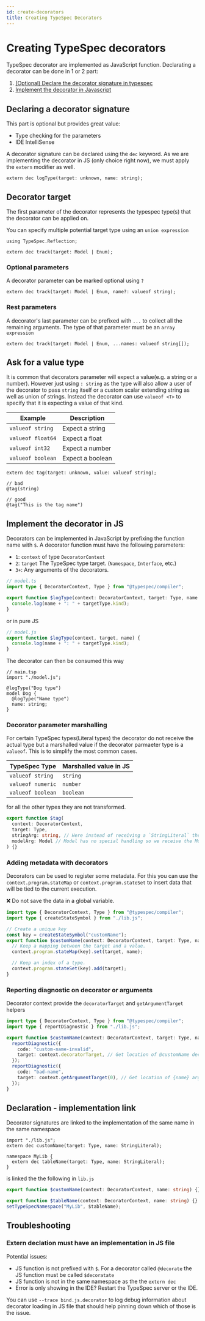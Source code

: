 ```yaml
---
id: create-decorators
title: Creating TypeSpec Decorators
---
```


# Creating TypeSpec decorators

TypeSpec decorator are implemented as JavaScript function. Declarating a decorator can be done in 1 or 2 part:

1. [(Optional) Declare the decorator signature in typespec](#declaring-a-decorator-signature)
2. [Implement the decorator in Javascript](#implement-the-decorator-in-js)

## Declaring a decorator signature

This part is optional but provides great value:

- Type checking for the parameters
- IDE IntelliSense

A decorator signature can be declared using the `dec` keyword. As we are implementing the decorator in JS (only choice right now), we must apply the `extern` modifier as well.

```typespec
extern dec logType(target: unknown, name: string);
```

## Decorator target

The first parameter of the decorator represents the typespec type(s) that the decorator can be applied on.

You can specify multiple potential target type using an `union expression`

```typespec
using TypeSpec.Reflection;

extern dec track(target: Model | Enum);
```

### Optional parameters

A decorator parameter can be marked optional using `?`

```typespec
extern dec track(target: Model | Enum, name?: valueof string);
```

### Rest parameters

A decorator's last parameter can be prefixed with `...` to collect all the remaining arguments. The type of that parameter must be an `array expression`

```typespec
extern dec track(target: Model | Enum, ...names: valueof string[]);
```

## Ask for a value type

It is common that decorators parameter will expect a value(e.g. a string or a number). However just using `: string` as the type will also allow a user of the decorator to pass `string` itself or a custom scalar extending string as well as union of strings.
Instead the decorator can use `valueof <T>` to specify that it is expecting a value of that kind.

| Example           | Description      |
| ----------------- | ---------------- |
| `valueof string`  | Expect a string  |
| `valueof float64` | Expect a float   |
| `valueof int32`   | Expect a number  |
| `valueof boolean` | Expect a boolean |

```tsp
extern dec tag(target: unknown, value: valueof string);

// bad
@tag(string)

// good
@tag("This is the tag name")
```

## Implement the decorator in JS

Decorators can be implemented in JavaScript by prefixing the function name with `$`. A decorator function must have the following parameters:

- `1`: `context` of type `DecoratorContext`
- `2`: `target` The TypeSpec type target. (`Namespace`, `Interface`, etc.)
- `3+`: Any arguments of the decorators.

```ts
// model.ts
import type { DecoratorContext, Type } from "@typespec/compiler";

export function $logType(context: DecoratorContext, target: Type, name: valueof string) {
  console.log(name + ": " + targetType.kind);
}
```

or in pure JS

```ts
// model.js
export function $logType(context, target, name) {
  console.log(name + ": " + targetType.kind);
}
```

The decorator can then be consumed this way

```typespec
// main.tsp
import "./model.js";

@logType("Dog type")
model Dog {
  @logType("Name type")
  name: string;
}
```

### Decorator parameter marshalling

For certain TypeSpec types(Literal types) the decorator do not receive the actual type but a marshalled value if the decorator parmaeter type is a `valueof`. This is to simplify the most common cases.

| TypeSpec Type     | Marshalled value in JS |
| ----------------- | ---------------------- |
| `valueof string`  | `string`               |
| `valueof numeric` | `number`               |
| `valueof boolean` | `boolean`              |

for all the other types they are not transformed.

```ts
export function $tag(
  context: DecoratorContext,
  target: Type,
  stringArg: string, // Here instead of receiving a `StringLiteral` the string value is being sent.
  modelArg: Model // Model has no special handling so we receive the Model type
) {}
```

### Adding metadata with decorators

Decorators can be used to register some metadata. For this you can use the `context.program.stateMap` or `context.program.stateSet` to insert data that will be tied to the current execution.

❌ Do not save the data in a global variable.

```ts
import type { DecoratorContext, Type } from "@typespec/compiler";
import type { createStateSymbol } from "./lib.js";

// Create a unique key
const key = createStateSymbol("customName");
export function $customName(context: DecoratorContext, target: Type, name: string) {
  // Keep a mapping between the target and a value.
  context.program.stateMap(key).set(target, name);

  // Keep an index of a type.
  context.program.stateSet(key).add(target);
}
```

### Reporting diagnostic on decorator or arguments

Decorator context provide the `decoratorTarget` and `getArgumentTarget` helpers

```ts
import type { DecoratorContext, Type } from "@typespec/compiler";
import type { reportDiagnostic } from "./lib.js";

export function $customName(context: DecoratorContext, target: Type, name: string) {
  reportDiagnostic({
    code: "custom-name-invalid",
    target: context.decoratorTarget, // Get location of @customName decorator in typespec document.
  });
  reportDiagnostic({
    code: "bad-name",
    target: context.getArgumentTarget(0), // Get location of {name} argument in typespec document.
  });
}
```

## Declaration - implementation link

Decorator signatures are linked to the implementation of the same name in the same namespace

```typespec
import "./lib.js";
extern dec customName(target: Type, name: StringLiteral);

namespace MyLib {
  extern dec tableName(target: Type, name: StringLiteral);
}
```

is linked the the following in `lib.js`

```ts
export function $customName(context: DecoratorContext, name: string) {}

export function $tableName(context: DecoratorContext, name: string) {}
setTypeSpecNamespace("MyLib", $tableName);
```

## Troubleshooting

### Extern declation must have an implementation in JS file

Potential issues:

- JS function is not prefixed with `$`. For a decorator called `@decorate` the JS function must be called `$decoratate`
- JS function is not in the same namespace as the the `extern dec`
- Error is only showing in the IDE? Restart the TypeSpec server or the IDE.

You can use `--trace bind.js.decorator` to log debug information about decorator loading in JS file that should help pinning down which of those is the issue.
